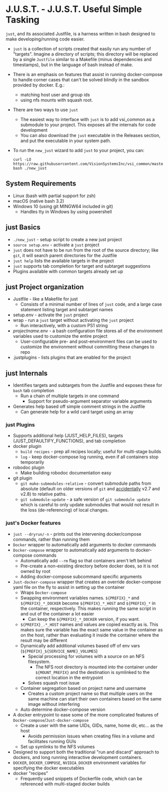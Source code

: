 # J.U.S.T. - J.U.S.T. Useful Simple Tasking

`just`, and its associated Justfile, is a harness written in bash designed to
make developing/running code easier.

- `just` is a collection of scripts created that easily run any number of
  "targets". Imagine a directory of scripts; this directory will be replaced
  by a single `Justfile` similar to a Makefile (minus dependencies and timestamps),
  but in the language of bash instead of make.
- There is an emphasis on features that assist in running docker-compose to
  handle corner cases that can't be solved blindly in the sandbox provided by
  docker. E.g.:
  - matching host user and group ids
  - using nfs mounts with squash root.
- There are two ways to use `just`
  - The easiest way to interface with `just` is to add vsi_common as a submodule
    to your project. This exposes all the internals for code development
  - You can also download the `just` executable in the Releases section, and put
    the executable in your system path.
- To run the `new_just` wizard to add `just` to your project, you can:

      curl -LO https://raw.githubusercontent.com/VisionSystemsInc/vsi_common/master/linux/new_just;
      bash ./new_just


## System Requirements

- Linux (bash with partial support for zsh)
- macOS (native bash 3.2)
- Windows 10 (using git MINGW64 included in git)
  - Handles tty in Windows by using powershell

## just Basics

- `./new_just` - setup script to create a new just project
- `source setup.env` - activate a `just` project
- `just` does not have to be run from the root of the source directory; like `git`, it will search parent directories for the Justfile
- `just help` lists the available targets in the project
- `just` supports tab completion for target and subtarget suggestions
- Plugins available with common targets already set up

## just Project organization
- Justfile - like a Makefile for just
  - Consists of a minimal number of lines of `just` code, and a large case statement listing target and subtarget names
- setup.env - activate the `just` project
- wrap - run a `just` target without activating the `just` project
  - Run interactively, with a custom PS1 string
- _projectname_.env - a bash configuration file stores all of the environment variables used to customize the entire project
  - User-configurable pre- and post-environment files can be used to customize the environment without committing these changes to repo
- .justplugins - lists plugins that are enabled for the project

## just Internals

- Identifies targets and subtargets from the Justfile and exposes these for `bash` tab completion
  - Run a chain of multiple targets in one command
    - Support for pseudo-argument separator variable arguments
- Generates help based off simple comment strings in the Justfile
  - Can generate help for a wild card target using an array

### just Plugins

- Supports additional help (JUST_HELP_FILES), targets (JUST_DEFAULTIFY_FUNCTIONS), and tab completion
- docker plugin
    - `build recipes` - prep all recipes locally; useful for multi-stage builds
    - `log` - keep docker-compose log running, even if all containers stop temporarily
- robodoc plugin
    - Make building robodoc documentation easy
- git plugin
    - `git make-submodules-relative` - convert submodule paths from absolute (default on older versions of `git` and [accidentally](http://git.661346.n2.nabble.com/Submodule-s-git-file-contains-absolute-path-when-created-using-git-clone-recursive-td7655372.html) v2.7 and v2.8) to relative paths.
    - `git submodule-update` - a safe version of `git submodule update` which is careful to only update submodules that would not result in the loss (de-referencing) of local changes.

### just's Docker features
- `just --dryrun/-n` - prints out the intervening docker/compose commands, rather than running them
- `Docker` wrapper to automatically add arguments to docker commands
- `Docker-compose` wrapper to automatically add arguments to docker-compose commands
    - Automatically add `--rm` flag so that containers aren't left behind
    - Pre-create a non-existing directory before docker does, so it is not owned by root
    - Adding docker-compose subcommand specific arguments
- `Just-docker-compose` wrapper that creates an override docker-compose yaml file on the fly to assist in setting up the container
    - Wraps `Docker-compose`
    - Swapping environment variables names. `${PREFIX}_*` and `${PREFIX}_*_DOCKER` become `${PREFIX}_*_HOST` and `${PREFIX}_*` in the container, respectively. This makes running the same script in and out of the container a lot easier
      - Can keep the `${PREFIX}_*_DOCKER` version, if you want.
    - `${PREFIX}_.*_HOST` names and values are copied exactly as is. This makes sure the variable has the exact same value in the container as on the host, rather than evaluating it inside the container where the result may be different
    - Dynamically add additional volumes based off of env vars (`${PREFIX}_${SERVICE_NAME}_VOLUMES`)
      - Special processing for volumes with a source on an NFS filesystem.
        - The NFS root directory is mounted into the container under `${MOUNT_PREFIX}` and the destination is symlinked to the correct location in the entrypoint
      - Solves squash root issue
    - Container segregation based on project name and username
      - Creates a custom project name so that multiple users on the same machine can start their own containers based on the same image without interfering
    - Auto determine docker-compose version
- A docker entrypoint to ease some of the more complicated features of `Docker-compose`/`Just-docker-compose`
    - Create a user with the same UIDs, GIDs, name, home dir, etc... as the host
      - Avoids permission issues when creating files in a volume and facilitates running GUIs
    - Set up symlinks to the NFS volumes
- Designed to support both the traditional "run and discard" approach to dockers, and long running interactive development containers.
- `DOCKER`, `DOCKER_COMPOSE`, `NVIDIA_DOCKER` environment variables for specifying the docker executables
- docker "recipes"
  - Frequently used snippets of Dockerfile code, which can be referenced with multi-staged docker builds
